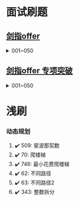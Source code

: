 
# 面试刷题
## [剑指offer](https://leetcode.cn/problem-list/xb9nqhhg/)
<details>
    <summary>001~050</summary>
    1. :heavy_check_mark: <a href="src/leetcode/editor/cn/interview/srto/ShuZuZhongZhongFuDeShuZiLcof.java">剑指 Offer 03. 数组中重复的数字</a><br/>
    2. :heavy_check_mark: <a href="src/leetcode/editor/cn/interview/srto/ErWeiShuZuZhongDeChaZhaoLcof.java">剑指 Offer 04. 二维数组中的查找</a>
</details>


## [剑指offer 专项突破](https://leetcode.cn/problem-list/e8X3pBZi/)
<details>
    <summary>001~050</summary>
</details>


# 浅刷


### 动态规划
  1. :heavy_check_mark: 509: 斐波那契数
  2. :heavy_check_mark: 70: 爬楼梯
  3. :heavy_check_mark: 746: 最小花费爬楼梯
  4. :heavy_check_mark: 62: 不同路径
  5. :heavy_check_mark: 63: 不同路径2 
  6. :heavy_check_mark: 343: 整数拆分
